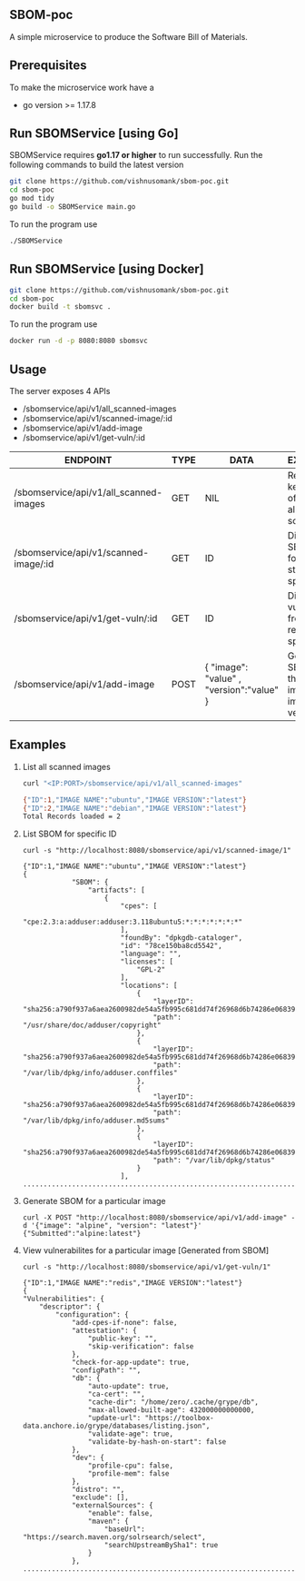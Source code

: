 

SBOM-poc
---

A simple microservice to produce the Software Bill of Materials.


## Prerequisites

To make the microservice work have a
 - go version >= 1.17.8



## Run SBOMService [using Go]

SBOMService requires  **go1.17 or higher**  to run successfully. Run the following commands to build the latest version
```sh
git clone https://github.com/vishnusomank/sbom-poc.git
cd sbom-poc
go mod tidy
go build -o SBOMService main.go 
```
To run the program use
```sh
./SBOMService
```

## Run SBOMService [using Docker]

```sh
git clone https://github.com/vishnusomank/sbom-poc.git
cd sbom-poc
docker build -t sbomsvc . 
```
To run the program use
```sh
docker run -d -p 8080:8080 sbomsvc
```

## Usage
The server exposes 4 APIs 

 - /sbomservice/api/v1/all_scanned-images
 - /sbomservice/api/v1/scanned-image/:id
 - /sbomservice/api/v1/add-image
 - /sbomservice/api/v1/get-vuln/:id

| ENDPOINT | TYPE  | DATA | EXPLANATION |
|--|--|--|--|
| /sbomservice/api/v1/all_scanned-images | GET  | NIL | Returns keyvalue pair of Images already scanned |
|/sbomservice/api/v1/scanned-image/:id| GET  | ID | Displays SBOM value for the image stored with the specific ID|
|/sbomservice/api/v1/get-vuln/:id| GET  | ID | Displays vulnerabilities from the SBOM result of specific ID|
|/sbomservice/api/v1/add-image| POST | {  "image": "value" , "version":"value" }| Generated SBOM data for the input image. eg: image:ubuntu, version:20.04|


## Examples

 1. List all scanned images

	```sh
	curl "<IP:PORT>/sbomservice/api/v1/all_scanned-images"

	{"ID":1,"IMAGE NAME":"ubuntu","IMAGE VERSION":"latest"}
	{"ID":2,"IMAGE NAME":"debian","IMAGE VERSION":"latest"}
	Total Records loaded = 2
	```
2. List SBOM for specific ID

    ```
    curl -s "http://localhost:8080/sbomservice/api/v1/scanned-image/1"
    
    {"ID":1,"IMAGE NAME":"ubuntu","IMAGE VERSION":"latest"}
    {
    	        "SBOM": {
    		    	"artifacts": [
    	                {
    	                    "cpes": [
    	                        "cpe:2.3:a:adduser:adduser:3.118ubuntu5:*:*:*:*:*:*:*"
    	                    ],
    	                    "foundBy": "dpkgdb-cataloger",
    	                    "id": "78ce150ba8cd5542",
    	                    "language": "",
    	                    "licenses": [
    	                        "GPL-2"
    	                    ],
    	                    "locations": [
    	                        {
    	                            "layerID": "sha256:a790f937a6aea2600982de54a5fb995c681dd74f26968d6b74286e06839e4fb3",
    	                            "path": "/usr/share/doc/adduser/copyright"
    	                        },
    	                        {
    	                            "layerID": "sha256:a790f937a6aea2600982de54a5fb995c681dd74f26968d6b74286e06839e4fb3",
    	                            "path": "/var/lib/dpkg/info/adduser.conffiles"
    	                        },
    	                        {
    	                            "layerID": "sha256:a790f937a6aea2600982de54a5fb995c681dd74f26968d6b74286e06839e4fb3",
    	                            "path": "/var/lib/dpkg/info/adduser.md5sums"
    	                        },
    	                        {
    	                            "layerID": "sha256:a790f937a6aea2600982de54a5fb995c681dd74f26968d6b74286e06839e4fb3",
    	                            "path": "/var/lib/dpkg/status"
    	                        }
    	                    ],
   ......................................................................................................................	                    

3. Generate SBOM for a particular image
	
	```
    curl -X POST "http://localhost:8080/sbomservice/api/v1/add-image" -d '{"image": "alpine", "version": "latest"}'
    {"Submitted":"alpine:latest"}
    ``` 
4. View vulnerabilites for a particular image [Generated from SBOM]
	
    ```
    curl -s "http://localhost:8080/sbomservice/api/v1/get-vuln/1"
    
    {"ID":1,"IMAGE NAME":"redis","IMAGE VERSION":"latest"}
	{
    "Vulnerabilities": {
        "descriptor": {
            "configuration": {
                "add-cpes-if-none": false,
                "attestation": {
                    "public-key": "",
                    "skip-verification": false
                },
                "check-for-app-update": true,
                "configPath": "",
                "db": {
                    "auto-update": true,
                    "ca-cert": "",
                    "cache-dir": "/home/zero/.cache/grype/db",
                    "max-allowed-built-age": 432000000000000,
                    "update-url": "https://toolbox-data.anchore.io/grype/databases/listing.json",
                    "validate-age": true,
                    "validate-by-hash-on-start": false
                },
                "dev": {
                    "profile-cpu": false,
                    "profile-mem": false
                },
                "distro": "",
                "exclude": [],
                "externalSources": {
                    "enable": false,
                    "maven": {
                        "baseUrl": "https://search.maven.org/solrsearch/select",
                        "searchUpstreamBySha1": true
                    }
                },
	................................................................................................
    ``` 



